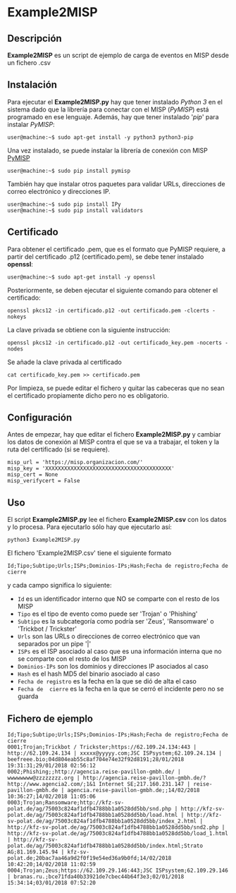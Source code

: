 # Example2MISP

## Descripción

**Example2MISP** es un script de ejemplo de carga de eventos en MISP desde un fichero .csv


## Instalación

Para ejecutar el **Example2MISP.py** hay que tener instalado *Python 3* en el sistema dado que la librería para conectar con el MISP (*PyMISP*) está programado en ese lenguaje. Además, hay que tener instalado '*pip*' para instalar *PyMISP*:

```
user@machine:~$ sudo apt-get install -y python3 python3-pip
```

Una vez instalado, se puede instalar la librería de conexión con MISP [PyMISP](https://github.com/CIRCL/PyMISP)

```
user@machine:~$ sudo pip install pymisp
```

También hay que instalar otros paquetes para validar URLs, direcciones de correo electrónico y direcciones IP.

```
user@machine:~$ sudo pip install IPy
user@machine:~$ sudo pip install validators
```


## Certificado

Para obtener el certificado .pem, que es el formato que PyMISP requiere, a partir del certificado .p12 (certificado.pem), se debe tener instalado **openssl**:

```
user@machine:~$ sudo apt-get install -y openssl
```

Posteriormente, se deben ejecutar el siguiente comando para obtener el certificado:

```
openssl pkcs12 -in certificado.p12 -out certificado.pem -clcerts -nokeys
```

La clave privada se obtiene con la siguiente instrucción:

```
openssl pkcs12 -in certificado.p12 -out certificado_key.pem -nocerts -nodes
```

Se añade la clave privada al certificado

```
cat certificado_key.pem >> certificado.pem
```

Por limpieza, se puede editar el fichero y quitar las cabeceras que no sean el certificado propiamente dicho pero no es obligatorio.


## Configuración

Antes de empezar, hay que editar el fichero **Example2MISP.py** y cambiar los datos de conexión al MISP contra el que se va a trabajar, el token y la ruta del certificado (si se requiere).

```
misp_url = 'https://misp.organizacion.com/'
misp_key = 'XXXXXXXXXXXXXXXXXXXXXXXXXXXXXXXXXXXXXXXX'
misp_cert = None
misp_verifycert = False
```


## Uso

El script **Example2MISP.py** lee el fichero **Example2MISP.csv** con los datos y lo procesa. Para ejecutarlo sólo hay que ejecutarlo así:

```
python3 Example2MISP.py
```

El fichero 'Example2MISP.csv' tiene el siguiente formato

```
Id;Tipo;Subtipo;Urls;ISPs;Dominios-IPs;Hash;Fecha de registro;Fecha de cierre
```

y cada campo significa lo siguiente:

- `Id` es un identificador interno que NO se comparte con el resto de los MISP
- `Tipo` es el tipo de evento como puede ser 'Trojan' o 'Phishing'
- `Subtipo` es la subcategoría como podría ser 'Zeus', 'Ransomware' o 'Trickbot / Trickster'
- `Urls` son las URLs o direcciones de correo electrónico que van separados por un pipe '|'
- `ISPs` es el ISP asociado al caso que es una información interna que no se comparte con el resto de los MISP
- `Dominios-IPs` son los dominios y direcciones IP asociados al caso
- `Hash` es el hash MD5 del binario asociado al caso
- `Fecha de registro` es la fecha en la que se dió de alta el caso
- `Fecha de  cierre` es la fecha en la que se cerró el incidente pero no se guarda


## Fichero de ejemplo

```
Id;Tipo;Subtipo;Urls;ISPs;Dominios-IPs;Hash;Fecha de registro;Fecha de cierre
0001;Trojan;Trickbot / Trickster;https://62.109.24.134:443 | http://62.109.24.134 | xxxxx@yyyyy.com;JSC ISPsystem;62.109.24.134 | beefreee.bio;04d804eab55c8af704e74e32f92d8191;28/01/2018 19:31:31;29/01/2018 02:56:12
0002;Phishing;;http://agencia.reise-pavillon-gmbh.de/ | wwwwwwww@zzzzzzzz.org | http://agencia.reise-pavillon-gmbh.de/?http://www.agencia2.com/;1&1 Internet SE;217.160.231.147 | reise-pavillon-gmbh.de | agencia.reise-pavillon-gmbh.de;;14/02/2018 10:36:27;14/02/2018 11:05:06
0003;Trojan;Ransomware;http://kfz-sv-polat.de/ag/75003c824af1dfb4788bb1a0528dd5bb/snd.php | http://kfz-sv-polat.de/ag/75003c824af1dfb4788bb1a0528dd5bb/load.html | http://kfz-sv-polat.de/ag/75003c824af1dfb4788bb1a0528dd5bb/index_2.html | http://kfz-sv-polat.de/ag/75003c824af1dfb4788bb1a0528dd5bb/snd2.php | http://kfz-sv-polat.de/ag/75003c824af1dfb4788bb1a0528dd5bb/load_1.html | http://kfz-sv-polat.de/ag/75003c824af1dfb4788bb1a0528dd5bb/index.html;Strato AG;81.169.145.94 | kfz-sv-polat.de;20bac7aa46a9d2f0f19e54ed36a9b0fd;14/02/2018 10:42:20;14/02/2018 11:02:59
0004;Trojan;Zeus;https://62.109.29.146:443;JSC ISPsystem;62.109.29.146 | branas.ru.;bce71fda40b33921de7cbec44b64f3e3;02/01/2018 15:34:14;03/01/2018 07:52:20
```
